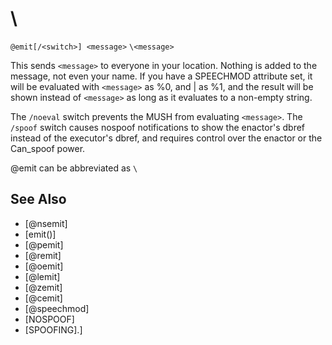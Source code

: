 # \
`@emit[/<switch>] <message>`
`\<message>`

This sends `<message>` to everyone in your location. Nothing is added to the message, not even your name. If you have a SPEECHMOD attribute set, it will be evaluated with `<message>` as %0, and | as %1, and the result will be shown instead of `<message>` as long as it evaluates to a non-empty string.

The `/noeval` switch prevents the MUSH from evaluating `<message>`. The `/spoof` switch causes nospoof notifications to show the enactor's dbref instead of the executor's dbref, and requires control over the enactor or the Can_spoof power.

@emit can be abbreviated as `\`


## See Also
- [@nsemit]
- [emit()]
- [@pemit]
- [@remit]
- [@oemit]
- [@lemit]
- [@zemit]
- [@cemit]
- [@speechmod]
- [NOSPOOF]
- [SPOOFING].]


